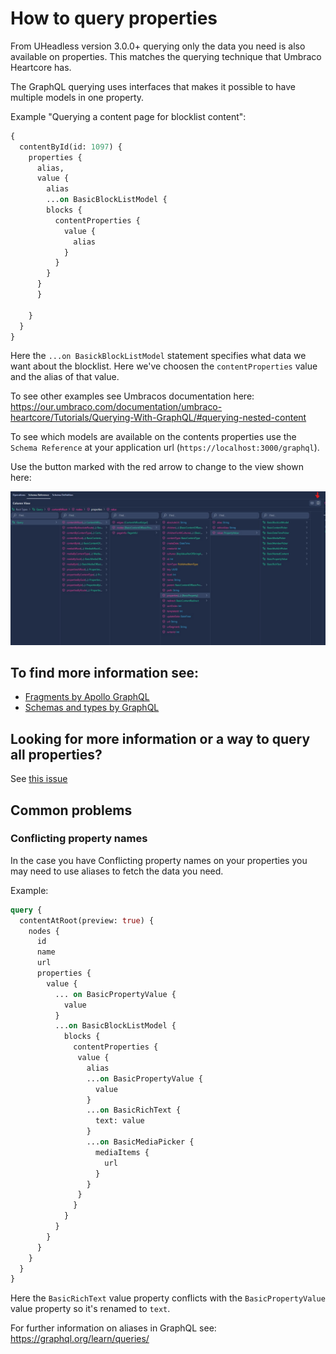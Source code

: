# How to query properties

From UHeadless version 3.0.0+ querying only the data you need is also available on properties. This matches the querying technique that Umbraco Heartcore has.

The GraphQL querying uses interfaces that makes it possible to have multiple models in one property.

Example "Querying a content page for blocklist content":

```graphql
{
  contentById(id: 1097) {
    properties {
      alias,
      value {
        alias
        ...on BasicBlockListModel {
        blocks {
          contentProperties {
            value {
              alias
            }
          }
        }
      }
      }
      
    }
  }
}
```

Here the `...on BasickBlockListModel` statement specifies what data we want about the blocklist. Here we've choosen the `contentProperties` value and the alias of that value.

To see other examples see Umbracos documentation here: https://our.umbraco.com/documentation/umbraco-heartcore/Tutorials/Querying-With-GraphQL/#querying-nested-content

To see which models are available on the contents properties use the `Schema Reference` at your application url (`https://localhost:3000/graphql`).

Use the button marked with the red arrow to change to the view shown here:

![Schema Reference](propertiesQueryView.jpg)

## To find more information see:

* [Fragments by Apollo GraphQL](https://www.apollographql.com/docs/react/data/fragments/)
* [Schemas and types by GraphQL](https://graphql.org/learn/schema/)

## Looking for more information or a way to query all properties?

See [this issue](https://github.com/nikcio/Nikcio.UHeadless/issues/75)

## Common problems

### Conflicting property names
In the case you have Conflicting property names on your properties you may need to use aliases to fetch the data you need.

Example:
```graphql
query {
  contentAtRoot(preview: true) {
    nodes {
      id
      name
      url
      properties {
        value {
          ... on BasicPropertyValue {
            value
          }
          ...on BasicBlockListModel {
            blocks {
              contentProperties {
               value {
                 alias
                 ...on BasicPropertyValue {
                   value
                 }
                 ...on BasicRichText {
                   text: value
                 }
                 ...on BasicMediaPicker {
                   mediaItems {
                     url
                   }
                 }
               } 
              }
            }
          }
        }
      }
    }
  }
}
```

Here the `BasicRichText` value property conflicts with the `BasicPropertyValue` value property so it's renamed to `text`.

For further information on aliases in GraphQL see: https://graphql.org/learn/queries/
